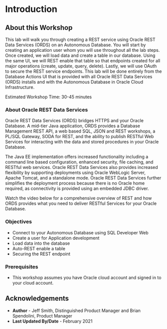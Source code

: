 # Introduction

## About this Workshop

This lab will walk you through creating a REST service using Oracle REST Data Services (ORDS) on an Autonomous Database. You will start by creating an application user whom you will use throughout all the lab steps. Once created, we will load data and create a table in our database. Using the same UI, we will REST enable that table so that endpoints created for all major operations (create, update, query, delete). Lastly, we will use OAuth to secure the REST service endpoints. This lab will be done entirely from the Database Actions UI that is provided with all Oracle REST Data Services (ORDS) installs and with the Autonomous Database in Oracle Cloud Infrastructure.

Estimated Workshop Time: 30-45 minutes

### About Oracle REST Data Services

Oracle REST Data Services (ORDS) bridges HTTPS and your Oracle Database. A mid-tier Java application, ORDS provides a Database Management REST API, a web based SQL, JSON and REST workshops, a PL/SQL Gateway, SODA for REST, and the ability to publish RESTful Web Services for interacting with the data and stored procedures in your Oracle Database.

The Java EE implementation offers increased functionality including a command line based configuration, enhanced security, file caching, and RESTful web services. Oracle REST Data Services also provides increased flexibility by supporting deployments using Oracle WebLogic Server, Apache Tomcat, and a standalone mode. Oracle REST Data Services further simplifies the deployment process because there is no Oracle home required, as connectivity is provided using an embedded JDBC driver.

Watch the video below for a comprehensive overview of REST and how ORDS provides what you need to deliver RESTful Services for your Oracle Database.

[](youtube:rvxTbTuUm5k)

### Objectives

- Connect to your Autonomous Database using SQL Developer Web
- Create a user for Application development
- Load data into the database
- Auto-REST enable a table
- Securing the REST endpoint

### Prerequisites

- This workshop assumes you have  Oracle cloud account and signed in to your cloud account.

## Acknowledgements

 - **Author** - Jeff Smith, Distinguished Product Manager and Brian Spendolini, Product Manager
 - **Last Updated By/Date** - February 2021
